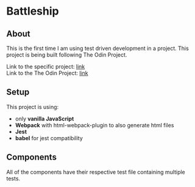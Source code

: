 # Battleship

## About

This is the first time I am using test driven development in a project. This project is being built following The Odin Project.

Link to the specific project: [link](https://www.theodinproject.com/lessons/node-path-javascript-battleship)  
Link to the The Odin Project: [link](https://www.theodinproject.com/dashboard)

## Setup

This project is using:

- only **vanilla JavaScript**
- **Webpack** with html-webpack-plugin to also generate html files
- **Jest**
- **babel** for jest compatibility

## Components

All of the components have their respective test file containing multiple tests.
